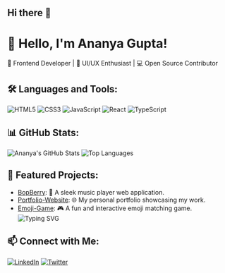 ## Hi there 👋
# 👋 Hello, I'm Ananya Gupta!
🌟 Frontend Developer | 🎨 UI/UX Enthusiast | 💻 Open Source Contributor
## 🛠️ Languages and Tools:
![HTML5](https://img.shields.io/badge/-HTML5-E34F26?style=flat&logo=html5&logoColor=white)
![CSS3](https://img.shields.io/badge/-CSS3-1572B6?style=flat&logo=css3)
![JavaScript](https://img.shields.io/badge/-JavaScript-F7DF1E?style=flat&logo=javascript&logoColor=black)
![React](https://img.shields.io/badge/-React-61DAFB?style=flat&logo=react&logoColor=black)
![TypeScript](https://img.shields.io/badge/-TypeScript-007ACC?style=flat&logo=typescript)
## 📊 GitHub Stats:
![Ananya's GitHub Stats](https://github-readme-stats.vercel.app/api?username=anya-xcode&show_icons=true&theme=radical)
![Top Languages](https://github-readme-stats.vercel.app/api/top-langs/?username=anya-xcode&layout=compact&theme=radical)
## 🚀 Featured Projects:
- [BopBerry](https://github.com/anya-xcode/BopBerry): 🎵 A sleek music player web application.
- [Portfolio-Website](https://github.com/anya-xcode/Portfolio-Website): 🌐 My personal portfolio showcasing my work.
- [Emoji-Game](https://github.com/anya-xcode/Emoji-Game): 🎮 A fun and interactive emoji matching game.
![Typing SVG](https://readme-typing-svg.herokuapp.com/?lines=Hello,+I'm+Ananya+Gupta;Frontend+Developer;UI/UX+Enthusiast;&center=true&width=500&height=50)
## 📫 Connect with Me:
[![LinkedIn](https://img.shields.io/badge/-LinkedIn-blue?style=flat&logo=Linkedin&logoColor=white)](https://www.linkedin.com/in/yourprofile)
[![Twitter](https://img.shields.io/badge/-Twitter-1DA1F2?style=flat&logo=Twitter&logoColor=white)](https://twitter.com/yourhandle)


<!--
**anya-xcode/anya-xcode** is a ✨ _special_ ✨ repository because its `README.md` (this file) appears on your GitHub profile.

Here are some ideas to get you started:

- 🔭 I’m currently working on ...
- 🌱 I’m currently learning ...
- 👯 I’m looking to collaborate on ...
- 🤔 I’m looking for help with ...
- 💬 Ask me about ...
- 📫 How to reach me: ...
- 😄 Pronouns: ...
- ⚡ Fun fact: ...
-->
